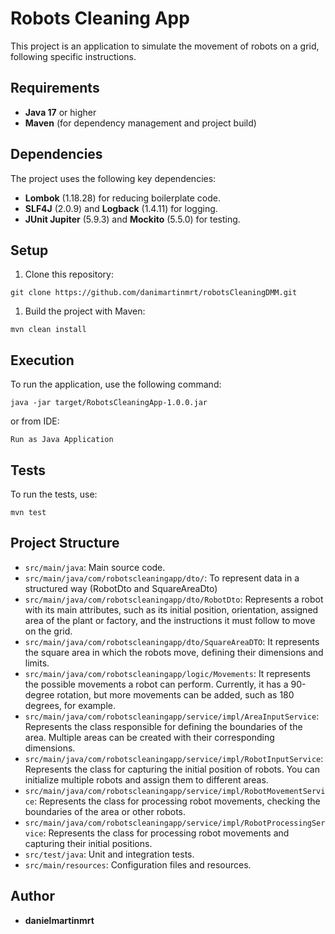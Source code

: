 # Robots Cleaning App

This project is an application to simulate the movement of robots on a grid, following specific instructions.

## Requirements

- **Java 17** or higher
- **Maven** (for dependency management and project build)

## Dependencies

The project uses the following key dependencies:
- **Lombok** (1.18.28) for reducing boilerplate code.
- **SLF4J** (2.0.9) and **Logback** (1.4.11) for logging.
- **JUnit Jupiter** (5.9.3) and **Mockito** (5.5.0) for testing.

## Setup

1. Clone this repository:

```
git clone https://github.com/danimartinmrt/robotsCleaningDMM.git
```

1. Build the project with Maven: 

```
mvn clean install
```


## Execution

To run the application, use the following command:

```
java -jar target/RobotsCleaningApp-1.0.0.jar
```
or from IDE:

```
Run as Java Application
```

## Tests

To run the tests, use:

```
mvn test
```


## Project Structure

- `src/main/java`: Main source code.
- `src/main/java/com/robotscleaningapp/dto/`: To represent data in a structured way (RobotDto and SquareAreaDto)
- `src/main/java/com/robotscleaningapp/dto/RobotDto`: Represents a robot with its main attributes, such as its initial position, orientation, assigned area of ​​the plant or factory, and the instructions it must follow to move on the grid.
- `src/main/java/com/robotscleaningapp/dto/SquareAreaDTO`: It represents the square area in which the robots move, defining their dimensions and limits.
- `src/main/java/com/robotscleaningapp/logic/Movements`: It represents the possible movements a robot can perform. Currently, it has a 90-degree rotation, but more movements can be added, such as 180 degrees, for example.
- `src/main/java/com/robotscleaningapp/service/impl/AreaInputService`: Represents the class responsible for defining the boundaries of the area. Multiple areas can be created with their corresponding dimensions.
- `src/main/java/com/robotscleaningapp/service/impl/RobotInputService`: Represents the class for capturing the initial position of robots. You can initialize multiple robots and assign them to different areas.
- `src/main/java/com/robotscleaningapp/service/impl/RobotMovementService`: Represents the class for processing robot movements, checking the boundaries of the area or other robots. 
- `src/main/java/com/robotscleaningapp/service/impl/RobotProcessingService`: Represents the class for processing robot movements and capturing their initial positions.
- `src/test/java`: Unit and integration tests.
- `src/main/resources`: Configuration files and resources.

## Author

- **danielmartinmrt**


